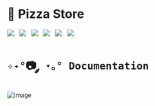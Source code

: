 ﻿# 🔎 Pizza Store

<div align="start">
    <img src="https://img.shields.io/badge/HTML5-E34F26?style=for-the-badge&logo=html5&logoColor=white">&nbsp;&nbsp;
    <img src="https://img.shields.io/badge/CSS3-1572B6?style=for-the-badge&logo=css3&logoColor=white">&nbsp;&nbsp;
    <img src="https://img.shields.io/badge/JavaScript-323330?style=for-the-badge&logo=javascript&logoColor=F7DF1E">&nbsp;&nbsp;
    <img src="https://img.shields.io/badge/Bootstrap-563D7C?style=for-the-badge&logo=bootstrap&logoColor=white">&nbsp;&nbsp;
    <img src="https://img.shields.io/badge/jquery-%230769AD.svg?style=for-the-badge&logo=jquery&logoColor=white">&nbsp;&nbsp;
    <img src="https://img.shields.io/badge/php-%23777BB4.svg?style=for-the-badge&logo=php&logoColor=white">&nbsp;&nbsp;
</div>

# `✧˖°📷 ༘ ⋆｡° Documentation`
<kbr>![image](https://github.com/user-attachments/assets/c8342ea1-edf2-4bd9-8f01-4903c147f646)</kbr>

